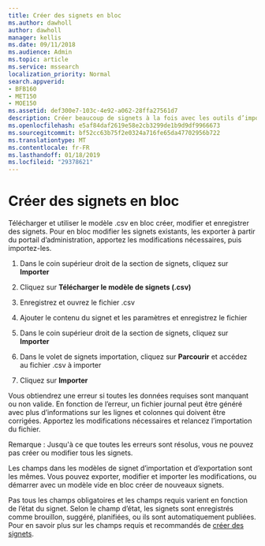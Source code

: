 ```yaml
---
title: Créer des signets en bloc
ms.author: dawholl
author: dawholl
manager: kellis
ms.date: 09/11/2018
ms.audience: Admin
ms.topic: article
ms.service: mssearch
localization_priority: Normal
search.appverid:
- BFB160
- MET150
- MOE150
ms.assetid: def300e7-103c-4e92-a062-28ffa27561d7
description: Créer beaucoup de signets à la fois avec les outils d’importation pour le portail d’administration de recherche Microsoft
ms.openlocfilehash: e5af84daf2619e58e2cb3299de1b9d9df9966673
ms.sourcegitcommit: bf52cc63b75f2e0324a716fe65da47702956b722
ms.translationtype: MT
ms.contentlocale: fr-FR
ms.lasthandoff: 01/18/2019
ms.locfileid: "29378621"
---
```

# <a name="bulk-create-bookmarks"></a>Créer des signets en bloc

Télécharger et utiliser le modèle .csv en bloc créer, modifier et enregistrer des signets. Pour en bloc modifier les signets existants, les exporter à partir du portail d’administration, apportez les modifications nécessaires, puis importez-les.
  
1. Dans le coin supérieur droit de la section de signets, cliquez sur **Importer**
    
2. Cliquez sur **Télécharger le modèle de signets (.csv)**
    
3. Enregistrez et ouvrez le fichier .csv
    
4. Ajouter le contenu du signet et les paramètres et enregistrez le fichier
    
5. Dans le coin supérieur droit de la section de signets, cliquez sur **Importer**
    
6. Dans le volet de signets importation, cliquez sur **Parcourir** et accédez au fichier .csv à importer 
    
7. Cliquez sur **Importer**
    
Vous obtiendrez une erreur si toutes les données requises sont manquant ou non valide. En fonction de l’erreur, un fichier journal peut être généré avec plus d’informations sur les lignes et colonnes qui doivent être corrigées. Apportez les modifications nécessaires et relancez l’importation du fichier.
  
Remarque : Jusqu'à ce que toutes les erreurs sont résolus, vous ne pouvez pas créer ou modifier tous les signets.
  
Les champs dans les modèles de signet d’importation et d’exportation sont les mêmes. Vous pouvez exporter, modifier et importer les modifications, ou démarrer avec un modèle vide en bloc créer de nouveaux signets.
  
Pas tous les champs obligatoires et les champs requis varient en fonction de l’état du signet. Selon le champ d’état, les signets sont enregistrés comme brouillon, suggéré, planifiées, ou ils sont automatiquement publiées. Pour en savoir plus sur les champs requis et recommandés de [créer des signets](create-bookmarks.md).

  

